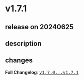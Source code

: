 # v1.7.1

## release on 20240625

## description

## changes

<strong>Full Changelog</strong>: <a class="commit-link" href="https://github.com/argoproj/argo-rollouts/compare/v1.7.0...v1.7.1"><tt>v1.7.0...v1.7.1</tt></a>

